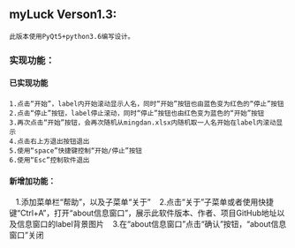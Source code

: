 ## myLuck Verson1.3:
    此版本使用PyQt5+python3.6编写设计。
    
   ### 实现功能：
   #### 已实现功能
    1.点击“开始”，label内开始滚动显示人名，同时“开始”按钮也由蓝色变为红色的“停止”按钮
    2.点击“停止”按钮，label停止滚动，同时“停止”按钮也由红色变为蓝色的“开始”按钮
    3.再次点击“开始”按钮，会再次随机从mingdan.xlsx内随机取一人名开始在label内滚动显示
    4.点击右上方退出按钮退出
    5.使用“space”快捷键控制“开始/停止”按钮
    6.使用“Esc”控制软件退出
   #### 新增加功能：
    1.添加菜单栏“帮助”，以及子菜单“关于”
    2.点击“关于”子菜单或者使用快捷键“Ctrl+A”，打开“about信息窗口”，展示此软件版本、作者、项目GitHub地址以及信息窗口的label背景图片
    3.在“about信息窗口”点击“确认”按钮，“about信息窗口”关闭

